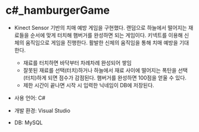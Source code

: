 # c#_hamburgerGame
- Kinect Sensor 기반의 치매 예방 게임을 구현했다. 랜덤으로 하늘에서 떨어지는 재료들을 순서에 맞게 터치해 햄버거를 완성하면 되는 게임이다. 키넥트를 이용해 신체의 움직임으로 게임을 진행한다. 활발한 신체의 움직임을 통해 치매 예방을 기대한다.
  - 재료를 터치하면 바닥부터 차례차례 완성되어 쌓임
  - 잘못된 재료를 선택(터치)하거나 하늘에서 재료 사이에 떨어지는 폭탄을 선택(터치)하게 되면 점수가 감점된다. 햄버거를 완성하면 100점을 얻울 수 있다.
  - 제한 시간이 끝나면 시작 시 입력한 닉네임이 DB에 저장된다.

- 사용 언어: C#
- 개발 환경: Visual Studio
- DB: MySQL
